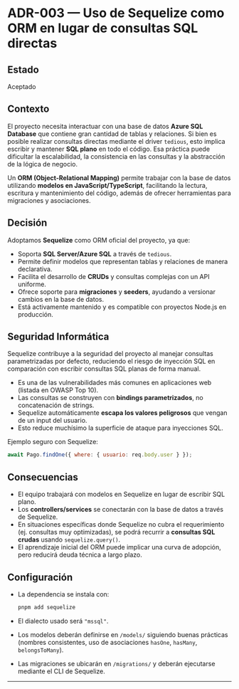 # ADR-003 — Uso de Sequelize como ORM en lugar de consultas SQL directas

## Estado

Aceptado

## Contexto

El proyecto necesita interactuar con una base de datos **Azure SQL Database** que contiene gran cantidad de tablas y relaciones.
Si bien es posible realizar consultas directas mediante el driver `tedious`, esto implica escribir y mantener **SQL plano** en todo el código.
Esa práctica puede dificultar la escalabilidad, la consistencia en las consultas y la abstracción de la lógica de negocio.

Un **ORM (Object-Relational Mapping)** permite trabajar con la base de datos utilizando **modelos en JavaScript/TypeScript**, facilitando la lectura, escritura y mantenimiento del código, además de ofrecer herramientas para migraciones y asociaciones.

## Decisión

Adoptamos **Sequelize** como ORM oficial del proyecto, ya que:

* Soporta **SQL Server/Azure SQL** a través de `tedious`.
* Permite definir modelos que representan tablas y relaciones de manera declarativa.
* Facilita el desarrollo de **CRUDs** y consultas complejas con un API uniforme.
* Ofrece soporte para **migraciones** y **seeders**, ayudando a versionar cambios en la base de datos.
* Está activamente mantenido y es compatible con proyectos Node.js en producción.

## Seguridad Informática

Sequelize contribuye a la seguridad del proyecto al manejar consultas parametrizadas por defecto, reduciendo el riesgo de inyección SQL en comparación con escribir consultas SQL planas de forma manual. 
* Es una de las vulnerabilidades más comunes en aplicaciones web (listada en OWASP Top 10).
* Las consultas se construyen con **bindings parametrizados**, no concatenación de strings.  
* Sequelize automáticamente **escapa los valores peligrosos** que vengan de un input del usuario.  
* Esto reduce muchísimo la superficie de ataque para inyecciones SQL.

Ejemplo seguro con Sequelize:  
```js
await Pago.findOne({ where: { usuario: req.body.user } });
````

## Consecuencias

* El equipo trabajará con modelos en Sequelize en lugar de escribir SQL plano.
* Los **controllers/services** se conectarán con la base de datos a través de Sequelize.
* En situaciones específicas donde Sequelize no cubra el requerimiento (ej. consultas muy optimizadas), se podrá recurrir a **consultas SQL crudas** usando `sequelize.query()`.
* El aprendizaje inicial del ORM puede implicar una curva de adopción, pero reducirá deuda técnica a largo plazo.

## Configuración

* La dependencia se instala con:

  ```bash
  pnpm add sequelize
  ```

* El dialecto usado será `"mssql"`.
* Los modelos deberán definirse en `/models/` siguiendo buenas prácticas (nombres consistentes, uso de asociaciones `hasOne`, `hasMany`, `belongsToMany`).
* Las migraciones se ubicarán en `/migrations/` y deberán ejecutarse mediante el CLI de Sequelize.

---

